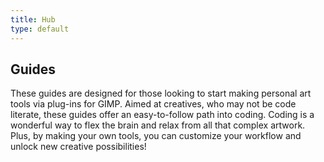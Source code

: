 ```yaml
---
title: Hub
type: default
---
```


## Guides

These guides are designed for those looking to start making personal art tools via plug-ins for GIMP. Aimed at creatives, who may not be code literate, these guides offer an easy-to-follow path into coding. Coding is a wonderful way to flex the brain and relax from all that complex artwork. Plus, by making your own tools, you can customize your workflow and unlock new creative possibilities!
